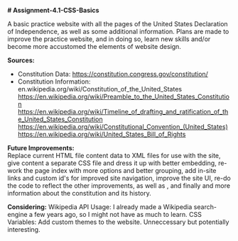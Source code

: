 **# Assignment-4.1-CSS-Basics**

A basic practice website with all the pages of the United States Declaration of Independence, as well as some
additional information. Plans are made to improve the practice website, and in doing so, learn new skills
and/or become more accustomed the elements of website design.

**Sources:**
- Constitution Data:
https://constitution.congress.gov/constitution/
- Constitution Information:
en.wikipedia.org/wiki/Constitution_of_the_United_States
https://en.wikipedia.org/wiki/Preamble_to_the_United_States_Constitution
https://en.wikipedia.org/wiki/Timeline_of_drafting_and_ratification_of_the_United_States_Constitution
https://en.wikipedia.org/wiki/Constitutional_Convention_(United_States)
https://en.wikipedia.org/wiki/United_States_Bill_of_Rights


**Future Improvements:**  
Replace current HTML file content data to XML files for use with the site, give content a separate
CSS file and dress it up with better embedding, re-work the page index with more options and better grouping,
add in-site links and custom id's for improved site navigation, improve the site UI, re-do the code to reflect
the other improvements, as well as , and finally and more information about the constitution and its history.

**Considering:**
Wikipedia API Usage: I already made a Wikipedia search-engine a few years ago, so I might not have as much to learn.
CSS Variables: Add custom themes to the website. Unneccessary but potentially interesting.
